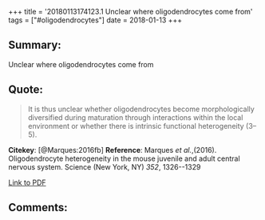 +++
title = '20180113174123.1 Unclear where oligodendrocytes come from'
tags = ["#oligodendrocytes"]
date = 2018-01-13
+++

## Summary:
 Unclear where oligodendrocytes come from


## Quote:
>It is thus unclear whether oligodendrocytes become morphologically diversified during maturation through interactions within the local environment or whether there is intrinsic functional heterogeneity (3–5).

**Citekey**: [@Marques:2016fb]
**Reference**: Marques *et al.*,(2016). Oligodendrocyte heterogeneity in the mouse juvenile and adult central nervous system. Science (New York, NY) *352*, 1326--1329


[Link to PDF](/Users/alex/Dropbox/knowledgebase/resources/Library.papers3/Articles/2016/Marques/Science_2016_Marques.pdf)


## Comments: